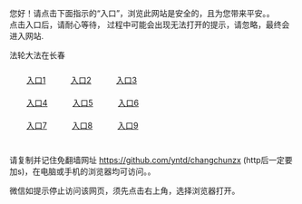 您好！请点击下面指示的“入口”，浏览此网站是安全的，且为您带来平安。。 <br/>
点击入口后，请耐心等待， 过程中可能会出现无法打开的提示，请忽略，最终会进入网站. </br>

法轮大法在长春<br/>
<div style="padding:10px"><a style="margin:20px" target="_blank" href="https://d3i9oekw2e2lqz.cloudfront.net/2Qpsp?zxofv" id="ccLink1" rel="nofollow">入口1</a> <a target="_blank" style="margin:20px" href="https://d3kfd87qgqro28.cloudfront.net/2Qpsp?nfhsdauc" id="ccLink2" rel="nofollow">入口2</a> <a style="margin:20px" target="_blank" href="https://dq5ulu6e8o9ra.cloudfront.net/2Qpsp?vslvrkl" id="ccLink3" rel="nofollow">入口3</a></div>

<div style="padding:10px" ><a style="margin:20px" target="_blank" href="https://d3i9oekw2e2lqz.cloudfront.net/2Qpsp?zxofv" id="ccLink4" rel="nofollow">入口4</a> <a style="margin:20px" href="https://d3kfd87qgqro28.cloudfront.net/2Qpsp?nfhsdauc" target="_blank" id="ccLink5" rel="nofollow">入口5</a> <a style="margin:20px" href="https://dq5ulu6e8o9ra.cloudfront.net/2Qpsp?vslvrkl" target="_blank" id="ccLink6" rel="nofollow">入口6</a></div>

<div style="padding:10px"><a style="margin:20px" target="_blank" href="https://d3i9oekw2e2lqz.cloudfront.net/2Qpsp?zxofv" id="ccLink7" rel="nofollow">入口7</a> <a style="margin:20px" href="https://d3kfd87qgqro28.cloudfront.net/2Qpsp?nfhsdauc" target="_blank" id="ccLink8" rel="nofollow">入口8</a> <a style="margin:20px" target="_blank" href="https://dq5ulu6e8o9ra.cloudfront.net/2Qpsp?vslvrkl" id="ccLink9" rel="nofollow">入口9</a></div>

<br/>



请复制并记住免翻墙网址 https://github.com/yntd/changchunzx (http后一定要加s)，在电脑或手机的浏览器均可访问。。<br/>

微信如提示停止访问该网页，须先点击右上角，选择浏览器打开。
